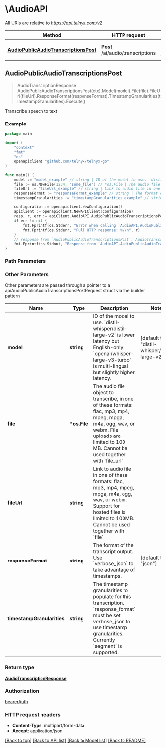 # \AudioAPI

All URIs are relative to *https://api.telnyx.com/v2*

Method | HTTP request | Description
------------- | ------------- | -------------
[**AudioPublicAudioTranscriptionsPost**](AudioAPI.md#AudioPublicAudioTranscriptionsPost) | **Post** /ai/audio/transcriptions | Transcribe speech to text



## AudioPublicAudioTranscriptionsPost

> AudioTranscriptionResponse AudioPublicAudioTranscriptionsPost(ctx).Model(model).File(file).FileUrl(fileUrl).ResponseFormat(responseFormat).TimestampGranularities(timestampGranularities).Execute()

Transcribe speech to text



### Example

```go
package main

import (
	"context"
	"fmt"
	"os"
	openapiclient "github.com/telnyx/telnyx-go"
)

func main() {
	model := "model_example" // string | ID of the model to use. `distil-whisper/distil-large-v2` is lower latency but English-only. `openai/whisper-large-v3-turbo` is multi-lingual but slightly higher latency. (default to "distil-whisper/distil-large-v2")
	file := os.NewFile(1234, "some_file") // *os.File | The audio file object to transcribe, in one of these formats: flac, mp3, mp4, mpeg, mpga, m4a, ogg, wav, or webm. File uploads are limited to 100 MB. Cannot be used together with `file_url` (optional)
	fileUrl := "fileUrl_example" // string | Link to audio file in one of these formats: flac, mp3, mp4, mpeg, mpga, m4a, ogg, wav, or webm. Support for hosted files is limited to 100MB. Cannot be used together with `file` (optional)
	responseFormat := "responseFormat_example" // string | The format of the transcript output. Use `verbose_json` to take advantage of timestamps. (optional) (default to "json")
	timestampGranularities := "timestampGranularities_example" // string | The timestamp granularities to populate for this transcription. `response_format` must be set verbose_json to use timestamp granularities. Currently `segment` is supported. (optional)

	configuration := openapiclient.NewConfiguration()
	apiClient := openapiclient.NewAPIClient(configuration)
	resp, r, err := apiClient.AudioAPI.AudioPublicAudioTranscriptionsPost(context.Background()).Model(model).File(file).FileUrl(fileUrl).ResponseFormat(responseFormat).TimestampGranularities(timestampGranularities).Execute()
	if err != nil {
		fmt.Fprintf(os.Stderr, "Error when calling `AudioAPI.AudioPublicAudioTranscriptionsPost``: %v\n", err)
		fmt.Fprintf(os.Stderr, "Full HTTP response: %v\n", r)
	}
	// response from `AudioPublicAudioTranscriptionsPost`: AudioTranscriptionResponse
	fmt.Fprintf(os.Stdout, "Response from `AudioAPI.AudioPublicAudioTranscriptionsPost`: %v\n", resp)
}
```

### Path Parameters



### Other Parameters

Other parameters are passed through a pointer to a apiAudioPublicAudioTranscriptionsPostRequest struct via the builder pattern


Name | Type | Description  | Notes
------------- | ------------- | ------------- | -------------
 **model** | **string** | ID of the model to use. &#x60;distil-whisper/distil-large-v2&#x60; is lower latency but English-only. &#x60;openai/whisper-large-v3-turbo&#x60; is multi-lingual but slightly higher latency. | [default to &quot;distil-whisper/distil-large-v2&quot;]
 **file** | ***os.File** | The audio file object to transcribe, in one of these formats: flac, mp3, mp4, mpeg, mpga, m4a, ogg, wav, or webm. File uploads are limited to 100 MB. Cannot be used together with &#x60;file_url&#x60; | 
 **fileUrl** | **string** | Link to audio file in one of these formats: flac, mp3, mp4, mpeg, mpga, m4a, ogg, wav, or webm. Support for hosted files is limited to 100MB. Cannot be used together with &#x60;file&#x60; | 
 **responseFormat** | **string** | The format of the transcript output. Use &#x60;verbose_json&#x60; to take advantage of timestamps. | [default to &quot;json&quot;]
 **timestampGranularities** | **string** | The timestamp granularities to populate for this transcription. &#x60;response_format&#x60; must be set verbose_json to use timestamp granularities. Currently &#x60;segment&#x60; is supported. | 

### Return type

[**AudioTranscriptionResponse**](AudioTranscriptionResponse.md)

### Authorization

[bearerAuth](../README.md#bearerAuth)

### HTTP request headers

- **Content-Type**: multipart/form-data
- **Accept**: application/json

[[Back to top]](#) [[Back to API list]](../README.md#documentation-for-api-endpoints)
[[Back to Model list]](../README.md#documentation-for-models)
[[Back to README]](../README.md)

